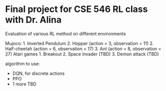# Final project for CSE 546 RL class with Dr. Alina 

Evaluation of various RL method on different environments


Mujoco:
    1. Inverted Pendulum
    2. Hopper (action = 3, observation = 11)
    2. Half-cheetah (action = 6, observation = 17)
    3. Ant (action = 8, observation = 27)
Atari games
    1. Breakout
    2. Space invader (TBD)
    3. Demon attack (TBD)

algorithm to use:

- DQN, for discrete actions
- PPO
- 1 more TBD




